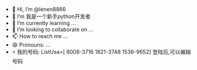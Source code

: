 - 👋 Hi, I’m @lenen8866
- 👀 I’m 我是一个新手python开发者
- 🌱 I’m currently learning ...
- 💞️ I’m looking to collaborate on ...
- 📫 How to reach me ...
- 😄 Pronouns: ...
- ⚡ 我的号码: ListUsa=[
              8008-3716
              1821-3748
              1536-9652]
  登陆后,可以编辑号码
<!---
保存您的备用验证码
请将这些备用验证码放在一个安全无虞且便于取用的地方。

1. 8008 3716		 6. 3378 0849
2. 1821 3748		 7. 4752 7595
3. 1536 9652		 8. 8427 0814
4. 7601 9193		 9. 5446 1042
5. 5112 9769		10. 9065 6961

(lenen8866@gmail.com)

* 每个备用验证码只能使用一次。
* 需要获取更多验证码？请访问 https://g.co/2sv
* 这些验证码的生成时间：2024年10月29日。
--->
